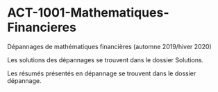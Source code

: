 # ACT-1001-Mathematiques-Financieres
Dépannages de mathématiques financières (automne 2019/hiver 2020)

Les solutions des dépannages se trouvent dans le dossier Solutions.

Les résumés présentés en dépannage se trouvent dans le dossier dépannage. 
